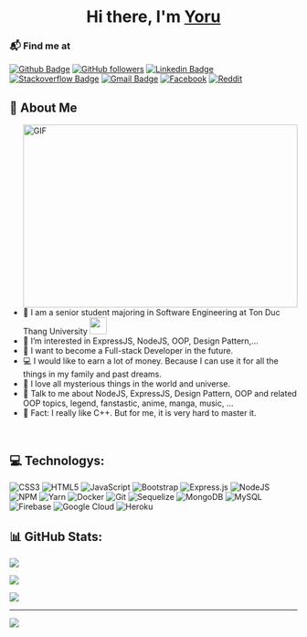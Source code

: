 <h1 align="center">Hi there, I'm <a href="https://github.com/yoru-is-baam" target="_blank">Yoru</a>
  
 ### 📬 Find me at
[![Github Badge](http://img.shields.io/badge/-Github-black?style=flat-square&logo=github&link=https://github.com/Defcon27/)](https://github.com/yoru-is-baam/) 
[![GitHub followers](https://img.shields.io/github/followers/yoru-is-baam?label=Follow&style=social)](https://github.com/yoru-is-baam/?tab=follow) 
[![Linkedin Badge](https://img.shields.io/badge/-LinkedIn-blue?style=flat-square&logo=Linkedin&logoColor=white&link=https://www.linkedin.com/in/yoru-is-baam/)](https://www.linkedin.com/in/yoru-is-baam)
[![Stackoverflow Badge](https://img.shields.io/badge/-Stack%20overflow-FE7A16?style=flat-square&logo=stack-overflow&logoColor=white&link=https://stackoverflow.com/users/11534375/hemanth-kollipara)](https://stackoverflow.com/users/16092222/yoru)
[![Gmail Badge](https://img.shields.io/badge/-Gmail-d14836?style=flat-square&logo=Gmail&logoColor=white&link=mailto:hoanghuynhtuankiet69@gmail.com)](mailto:hoanghuynhtuankiet69@gmail.com)
[![Facebook](https://img.shields.io/badge/Facebook-%231877F2.svg?logo=Facebook&logoColor=white&style=flat-square)](https://facebook.com/K2835)
[![Reddit](https://img.shields.io/badge/Reddit-%23FF4500.svg?logo=Reddit&logoColor=white&style=flat-square)](https://reddit.com/user/BaamOnAir)
  
  
  
## 📄 About Me
<img align="right" alt="GIF" src="https://media.tenor.com/Xlq2A0pmC3sAAAAd/anime-night.gif" width="480" height="320" />

- 🏦 I am a senior student majoring in Software Engineering at Ton Duc Thang University
      <img src="https://media.giphy.com/media/WUlplcMpOCEmTGBtBW/giphy.gif" width="30">
- 🌸 I’m interested in ExpressJS, NodeJS, OOP, Design Pattern,...
- 🌱 I want to become a Full-stack Developer in the future.
- 💻 I would like to earn a lot of money. Because I can use it for all the things in my family and past dreams.
- 📖 I love all mysterious things in the world and universe.
- 💬 Talk to me about NodeJS, ExpressJS, Design Pattern, OOP and related OOP topics, legend, fanstastic, anime, manga, music, ...
- 🍁 Fact: I really like C++. But for me, it is very hard to master it.
<br>

## 💻 Technologys:
![CSS3](https://img.shields.io/badge/css3-%231572B6.svg?style=for-the-badge&logo=css3&logoColor=white) ![HTML5](https://img.shields.io/badge/html5-%23E34F26.svg?style=for-the-badge&logo=html5&logoColor=white) ![JavaScript](https://img.shields.io/badge/javascript-%23323330.svg?style=for-the-badge&logo=javascript&logoColor=%23F7DF1E) ![Bootstrap](https://img.shields.io/badge/bootstrap-%23563D7C.svg?style=for-the-badge&logo=bootstrap&logoColor=white) ![Express.js](https://img.shields.io/badge/express.js-%23404d59.svg?style=for-the-badge&logo=express&logoColor=%2361DAFB) ![NodeJS](https://img.shields.io/badge/node.js-6DA55F?style=for-the-badge&logo=node.js&logoColor=white) ![NPM](https://img.shields.io/badge/NPM-%23000000.svg?style=for-the-badge&logo=npm&logoColor=white) ![Yarn](https://img.shields.io/badge/yarn-%232C8EBB.svg?style=for-the-badge&logo=yarn&logoColor=white) ![Docker](https://img.shields.io/badge/docker-%230db7ed.svg?style=for-the-badge&logo=docker&logoColor=white) ![Git](https://img.shields.io/badge/git-%23F05033.svg?style=for-the-badge&logo=git&logoColor=white) ![Sequelize](https://img.shields.io/badge/Sequelize-52B0E7?style=for-the-badge&logo=Sequelize&logoColor=white) ![MongoDB](https://img.shields.io/badge/MongoDB-%234ea94b.svg?style=for-the-badge&logo=mongodb&logoColor=white) ![MySQL](https://img.shields.io/badge/mysql-%2300f.svg?style=for-the-badge&logo=mysql&logoColor=white) ![Firebase](https://img.shields.io/badge/firebase-%23039BE5.svg?style=for-the-badge&logo=firebase) ![Google Cloud](https://img.shields.io/badge/GoogleCloud-%234285F4.svg?style=for-the-badge&logo=google-cloud&logoColor=white) ![Heroku](https://img.shields.io/badge/heroku-%23430098.svg?style=for-the-badge&logo=heroku&logoColor=white)

## 📊 GitHub Stats:
![](https://github-readme-stats-git-masterrstaa-rickstaa.vercel.app/api?username=yoru-is-baam&show_icons=true&theme=dark&hide_border=false)
  
![](https://github-readme-streak-stats.herokuapp.com/?user=yoru-is-baam&theme=dark&hide_border=false)</br>

![](https://github-readme-stats-git-masterrstaa-rickstaa.vercel.app/api/top-langs/?username=yoru-is-baam&theme=dark&hide_border=false&layout=compact)
  
---
[![](https://visitcount.itsvg.in/api?id=yoru-is-baam&icon=7&color=9)](https://visitcount.itsvg.in)

<!--
**yoru-is-baam/yoru-is-baam** is a ✨ _special_ ✨ repository because its `README.md` (this file) appears on your GitHub profile.

Here are some ideas to get you started:

- 🔭 I’m currently working on ...
- 🌱 I’m currently learning ...
- 👯 I’m looking to collaborate on ...
- 🤔 I’m looking for help with ...
- 💬 Ask me about ...
- 📫 How to reach me: ...
- 😄 Pronouns: ...
- ⚡ Fun fact: ...
-->
